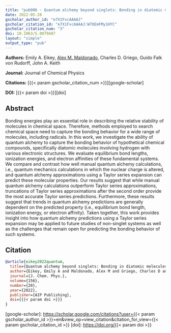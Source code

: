 ```yaml
---
title: "pub006 - Quantum alchemy beyond singlets: Bonding in diatomic molecules with hydrogen"
date: 2022-05-28
gscholar_author_id: "e7X1FvcAAAAJ"
gscholar_citation_id: "e7X1FvcAAAAJ:W7OEmFMy1HYC"
gscholar_citation_num: "3"
doi: 10.1063/5.0079487
layout: "simple"
output_type: "pub"
---
```


**Authors:** Emily A. Eikey, <u>Alex M. Maldonado</u>, Charles D. Griego, Guido Falk von Rudorff, John A. Keith

**Journal:** Journal of Chemical Physics

**Citations:** [{{< param gscholar_citation_num >}}][google-scholar]

**DOI:** [{{< param doi >}}][doi]

## Abstract

Bonding energies play an essential role in describing the relative stability of molecules in chemical space.
Therefore, methods employed to search chemical space need to capture the bonding behavior for a wide range of molecules, including radicals.
In this work, we investigate the ability of quantum alchemy to capture the bonding behavior of hypothetical chemical compounds, specifically diatomic molecules involving hydrogen with various electronic structures.
We evaluate equilibrium bond lengths, ionization energies, and electron affinities of these fundamental systems.
We compare and contrast how well manual quantum alchemy calculations, i.e., quantum mechanics calculations in which the nuclear charge is altered, and quantum alchemy approximations using a Taylor series expansion can predict these molecular properties.
Our results suggest that while manual quantum alchemy calculations outperform Taylor series approximations, truncations of Taylor series approximations after the second order provide the most accurate Taylor series predictions.
Furthermore, these results suggest that trends in quantum alchemy predictions are generally dependent on the predicted property (i.e., equilibrium bond length, ionization energy, or electron affinity).
Taken together, this work provides insight into how quantum alchemy predictions using a Taylor series expansion may be applied to future studies of non-singlet systems as well as the challenges that remain open for predicting the bonding behavior of such systems.

## Citation

```bibtex
@article{eikey2022quantum,
  title={Quantum alchemy beyond singlets: Bonding in diatomic molecules with hydrogen},
  author={Eikey, Emily A and Maldonado, Alex M and Griego, Charles D and von Rudorff, Guido Falk and Keith, John A},
  journal={J. Chem. Phys.},
  volume={156},
  number={20},
  year={2022},
  publisher={AIP Publishing},
  doi={{{< param doi >}}}
}
```

<!-- LINKS -->

[google-scholar]: https://scholar.google.com/citations?user={{< param gscholar_author_id >}}=en&view_op=view_citation&citation_for_view={{< param gscholar_citation_id >}}
[doi]: https://doi.org/{{< param doi >}}
